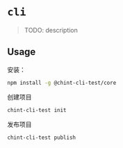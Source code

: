 # `cli`

> TODO: description

## Usage

安装：

```bash
npm install -g @chint-cli-test/core
```


创建项目

```bash
chint-cli-test init 
```
发布项目

```bash
chint-cli-test publish 
```